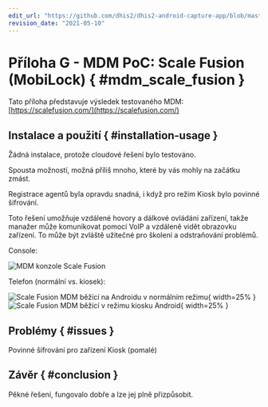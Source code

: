 ```yaml
---
edit_url: "https://github.com/dhis2/dhis2-android-capture-app/blob/master/docs/src/commonmark/en/content/mdm/A-g-scalefusion.md"
revision_date: "2021-05-10"
---
```


# Příloha G - MDM PoC: Scale Fusion (MobiLock) { #mdm_scale_fusion }

Tato příloha představuje výsledek testovaného MDM: [https://scalefusion.com/](https://scalefusion.com/)

## Instalace a použití { #installation-usage }

Žádná instalace, protože cloudové řešení bylo testováno.

Spousta možností, možná příliš mnoho, které by vás mohly na začátku zmást.

Registrace agentů byla opravdu snadná, i když pro režim Kiosk bylo povinné šifrování.

Toto řešení umožňuje vzdálené hovory a dálkové ovládání zařízení, takže manažer může komunikovat pomocí VoIP a vzdáleně vidět obrazovku zařízení. To může být zvláště užitečné pro školení a odstraňování problémů.

Console:

![MDM konzole Scale Fusion](resources/images/mdm-image8.png)

Telefon (normální vs. kiosek):

![Scale Fusion MDM běžící na Androidu v normálním režimu](resources/images/mdm-image13.png){ width=25% } ![Scale Fusion MDM běžící v režimu kiosku Android](resources/images/mdm-image4.png){ width=25% }

## Problémy { #issues }

Povinné šifrování pro zařízení Kiosk (pomalé)

## Závěr { #conclusion }

Pěkné řešení, fungovalo dobře a lze jej plně přizpůsobit.
